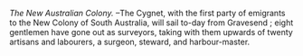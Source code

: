 *The New Australian Colony.* –The Cygnet, with the first party of emigrants to the New Colony of South Australia, will sail to-day from Gravesend ; eight gentlemen have gone out as surveyors, taking with them upwards of twenty artisans and labourers, a surgeon, steward, and harbour-master.